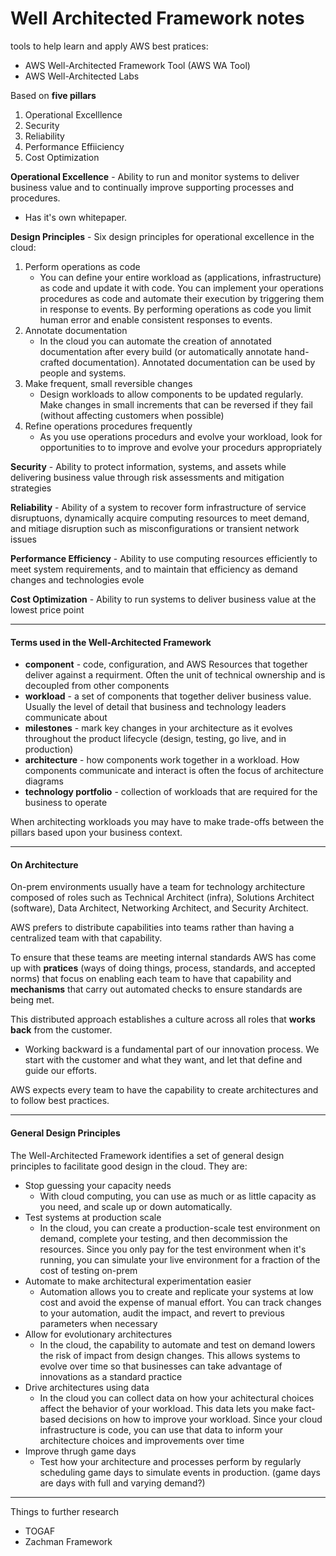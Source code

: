 # Well Architected Framework notes

tools to help learn and apply AWS best pratices:
- AWS Well-Architected Framework Tool (AWS WA Tool)
- AWS Well-Architected Labs

Based on **five pillars**
1. Operational Excelllence
2. Security
3. Reliability
4. Performance Effiiciency
5. Cost Optimization

**Operational Excellence** - Ability to run and monitor systems to deliver business value and to continually improve supporting processes and procedures.
- Has it's own whitepaper.

**Design Principles** - 
Six design principles for operational excellence in the cloud:
1. Perform operations as code
   - You can define your entire workload as (applications, infrastructure) as code and update it with code. You can implement your operations procedures as code and automate their execution by triggering them in response to events. By performing operations as code you limit human error and enable consistent responses to events.
2. Annotate documentation
   - In the cloud you can automate the creation of annotated documentation after every build (or automatically annotate hand-crafted documentation). Annotated documentation can be used by people and systems. 
3. Make frequent, small reversible changes
    - Design workloads to allow components to be updated regularly. Make changes in small increments that can be reversed if they fail (without affecting customers when possible)
4. Refine operations procedures frequently
    - As you use operations procedurs and evolve your workload, look for opportunities to to improve and evolve your procedurs appropriately

**Security** - Ability to protect information, systems, and assets while delivering business value through risk assessments and mitigation strategies

**Reliability** - Ability of a system to recover form infrastructure of service disruptuons, dynamically acquire computing resources to meet demand, and mitiage disruption such as misconfigurations or transient network issues

**Performance Efficiency** - Ability to use computing resources efficiently to meet system requirements, and to maintain that efficiency as demand changes and technologies evole

**Cost Optimization** - Ability to run systems to deliver business value at the lowest price point

----

#### Terms used in the Well-Architected Framework

- **component** - code, configuration, and AWS Resources that together deliver against a requirment. Often the unit of technical ownership and is decoupled from other components
- **workload** - a set of components that together deliver business value. Usually the level of detail that business and technology leaders communicate about
- **milestones** - mark key changes in your architecture as it evolves throughout the product lifecycle (design, testing, go live, and in production)
- **architecture** - how components work together in a workload. How components communicate and interact is often the focus of architecture diagrams
- **technology portfolio** - collection of workloads that are required for the business to operate

When architecting workloads you may have to make trade-offs between the pillars based upon your business context. 

---

#### On Architecture

On-prem environments usually have a team for technology architecture composed of roles such as Technical Architect (infra), Solutions Architect (software), Data Architect, Networking Architect, and Security Architect.

AWS prefers to distribute capabilities into teams rather than having a centralized team with that capability. 

To ensure that these teams are meeting internal standards AWS has come up with **pratices** (ways of doing things, process, standards, and accepted norms) that focus on enabling each team to have that capability and **mechanisms** that carry out automated checks to ensure standards are being met.


This distributed approach establishes a culture across all roles that **works back** from the customer. 
- Working backward is a fundamental part of our innovation process. We start with the customer and what they want, and let that define and guide our efforts. 

AWS expects every team to have the capability to create architectures and to follow best practices. 

---
#### General Design Principles

The Well-Architected Framework identifies a set of general design principles to facilitate good design in the cloud. They are:
- Stop guessing your capacity needs
  - With cloud computing, you can use as much or as little capacity as you need, and scale up or down automatically.
- Test systems at production scale
  - In the cloud, you can create a production-scale test environment on demand, complete your testing, and then decommission the resources. Since you only pay for the test environment when it's running, you can simulate your live environment for a fraction of the cost of testing on-prem
- Automate to make architectural experimentation easier
  - Automation allows you to create and replicate your systems at low cost and avoid the expense of manual effort. You can track changes to your automation, audit the impact, and revert to previous parameters when necessary
- Allow for evolutionary architectures
  - In the cloud, the capability to automate and test on demand lowers the risk of impact from design changes. This allows systems to evolve over time so that businesses can take advantage of innovations as a standard practice
- Drive architectures using data
  - In the cloud you can collect data on how your achitectural choices affect the behavior of your workload. This data lets you make fact-based decisions on how to improve your workload. Since your cloud infrastructure is code, you can use that data to inform your architecture choices and improvements over time
- Improve thrugh game days
  - Test how your architecture and processes perform by regularly scheduling game days to simulate events in production. (game days are days with full and varying demand?)



----
Things to further research
- TOGAF
- Zachman Framework
  
